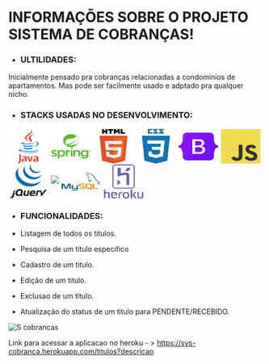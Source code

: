   # INFORMAÇÕES SOBRE O PROJETO SISTEMA DE COBRANÇAS!
<div align="left">
 
  * ### ULTILIDADES:
   Inicialmente pensado pra cobranças relacionadas a condominios de apartamentos. 
   Mas pode ser facilmente usado e adptado pra qualquer nicho.  
  * ### STACKS USADAS NO DESENVOLVIMENTO:
</div>
  
<div style="display: inline_block">
   <img align="center" alt="Java" height="70" width="80" src="https://raw.githubusercontent.com/devicons/devicon/master/icons/java/java-original-wordmark.svg">
   <img align="center" alt="Java" height="70" width="80" src="https://raw.githubusercontent.com/devicons/devicon/master/icons/spring/spring-original-wordmark.svg">
  <img align="center" alt="Java" height="70" width="80" src="https://raw.githubusercontent.com/devicons/devicon/master/icons/html5/html5-original-wordmark.svg">
  <img align="center" alt="Java" height="70" width="80" src="https://raw.githubusercontent.com/devicons/devicon/master/icons/css3/css3-plain-wordmark.svg">
  <img align="center" alt="Java" height="70" width="80" src="https://raw.githubusercontent.com/devicons/devicon/master/icons/bootstrap/bootstrap-original.svg">
  
  <img align="center" alt="Java" height="70" width="80" src="https://raw.githubusercontent.com/devicons/devicon/master/icons/javascript/javascript-original.svg">
  <img align="center" alt="Java" height="70" width="80" src="https://raw.githubusercontent.com/devicons/devicon/master/icons/jquery/jquery-original-wordmark.svg">
  <img src="https://img.icons8.com/color/48/000000/thymeleaf.png"/>
  
  <img align="center" alt="Java" height="70" width="80" src="https://raw.githubusercontent.com/devicons/devicon/master/icons/mysql/mysql-original-wordmark.svg">
  <img align="center" alt="Java" height="70" width="80" src="https://raw.githubusercontent.com/devicons/devicon/master/icons/heroku/heroku-original-wordmark.svg">
</div>
   
<div> 
  
   * ### FUNCIONALIDADES: 
  
   * Listagem de todos os titulos.
   * Pesquisa de um titulo especifico
   * Cadastro de um titulo.
   * Edição de um titulo.
   * Exclusao de um titulo.
   * Atualização do status de um titulo para PENDENTE/RECEBIDO.

   ![S cobrancas](https://user-images.githubusercontent.com/47038908/156637141-392c9527-5377-42ad-bfff-d3965242aaac.gif)
   
  Link para acessar a  aplicacao no heroku - > https://sys-cobranca.herokuapp.com/titulos?descricao
 
</div>

